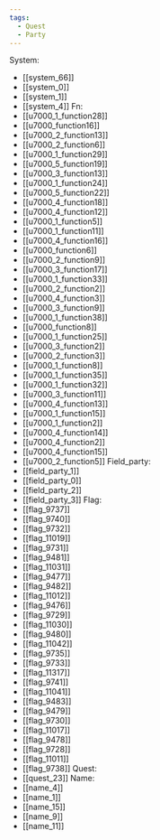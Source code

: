 ```yaml
---
tags:
  - Quest
  - Party
---
```

System:
- [[system_66]]
- [[system_0]]
- [[system_1]]
- [[system_4]]
Fn:
- [[u7000_1_function28]]
- [[u7000_function16]]
- [[u7000_2_function13]]
- [[u7000_2_function6]]
- [[u7000_1_function29]]
- [[u7000_5_function19]]
- [[u7000_3_function13]]
- [[u7000_1_function24]]
- [[u7000_5_function22]]
- [[u7000_4_function18]]
- [[u7000_4_function12]]
- [[u7000_1_function5]]
- [[u7000_1_function11]]
- [[u7000_4_function16]]
- [[u7000_function6]]
- [[u7000_2_function9]]
- [[u7000_3_function17]]
- [[u7000_1_function33]]
- [[u7000_2_function2]]
- [[u7000_4_function3]]
- [[u7000_3_function9]]
- [[u7000_1_function38]]
- [[u7000_function8]]
- [[u7000_1_function25]]
- [[u7000_3_function2]]
- [[u7000_2_function3]]
- [[u7000_1_function8]]
- [[u7000_1_function35]]
- [[u7000_1_function32]]
- [[u7000_3_function11]]
- [[u7000_4_function13]]
- [[u7000_1_function15]]
- [[u7000_1_function2]]
- [[u7000_4_function14]]
- [[u7000_4_function2]]
- [[u7000_4_function15]]
- [[u7000_2_function5]]
Field_party:
- [[field_party_1]]
- [[field_party_0]]
- [[field_party_2]]
- [[field_party_3]]
Flag:
- [[flag_9737]]
- [[flag_9740]]
- [[flag_9732]]
- [[flag_11019]]
- [[flag_9731]]
- [[flag_9481]]
- [[flag_11031]]
- [[flag_9477]]
- [[flag_9482]]
- [[flag_11012]]
- [[flag_9476]]
- [[flag_9729]]
- [[flag_11030]]
- [[flag_9480]]
- [[flag_11042]]
- [[flag_9735]]
- [[flag_9733]]
- [[flag_11317]]
- [[flag_9741]]
- [[flag_11041]]
- [[flag_9483]]
- [[flag_9479]]
- [[flag_9730]]
- [[flag_11017]]
- [[flag_9478]]
- [[flag_9728]]
- [[flag_11011]]
- [[flag_9738]]
Quest:
- [[quest_23]]
Name:
- [[name_4]]
- [[name_1]]
- [[name_15]]
- [[name_9]]
- [[name_11]]
